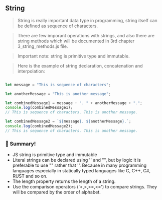 ## String

> String is really important data type in programming, string itself can be defined as sequence of characters.

> There are few imporant operations with strings, and also there are string methods which will be documented in 3rd chapter 3_string_methods.js file.

> Important note: string is primitive type and immutable.

> Here is the example of string declaration, concatenation and interpolation:

```js

let message = "This is sequence of characters";

let anotherMessage = "This is another message";

let combinedMessage1 = message + ". " + anotherMessage + ".";
console.log(combinedMessage1);
// This is sequence of characters. This is another message.

let combinedMessage2 = `${message}. ${anotherMessage}.`;
console.log(combinedMessage2);
// This is sequence of characters. This is another message.

```

### :memo: Summary!

- JS string is primitive type and immutable
- Literal strings can be declared using '' and "", but by logic it is preferable to use "" rather that ''. Because in many programming languages especially in statically typed languages like C, C++, C#, RUST and so on.
- The length property returns the length of a string.
- Use the comparison operators ('<,>,>=,<=') to compare strings. They will be compared by the order of alphabet.




